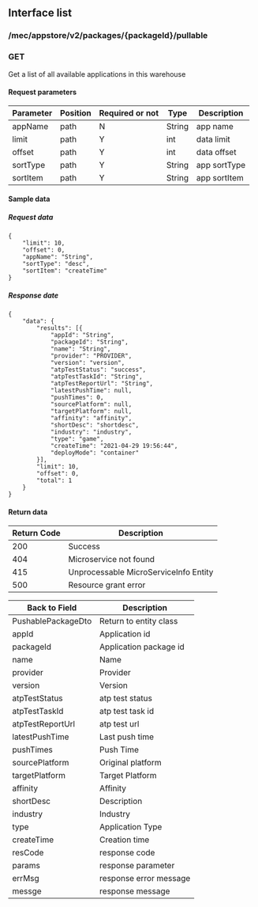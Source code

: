 ## Interface list

### /mec/appstore/v2/packages/{packageId}/pullable
### GET
Get a list of all available applications in this warehouse
#### Request parameters
|Parameter |Position | Required or not | Type |Description|
|-----|-----|----|------|-----|
|appName | path |N| String | app name |
|limit | path |Y| int | data limit |
|offset | path |Y| int | data offset |
|sortType | path |Y| String | app sortType |
|sortItem | path |Y| String | app sortItem|

#### Sample data

##### Request data
    {
    	"limit": 10,
    	"offset": 0,
    	"appName": "String",
    	"sortType": "desc",
    	"sortItem": "createTime"
    }

##### Response date
    {
    	"data": {
    		"results": [{
    			"appId": "String",
    			"packageId": "String",
    			"name": "String",
    			"provider": "PROVIDER",
    			"version": "version",
    			"atpTestStatus": "success",
    			"atpTestTaskId": "String",
    			"atpTestReportUrl": "String",
    			"latestPushTime": null,
    			"pushTimes": 0,
    			"sourcePlatform": null,
    			"targetPlatform": null,
    			"affinity": "affinity",
    			"shortDesc": "shortdesc",
    			"industry": "industry",
    			"type": "game",
    			"createTime": "2021-04-29 19:56:44",
    			"deployMode": "container"
    		}],
    		"limit": 10,
    		"offset": 0,
    		"total": 1
    	}
    }

#### Return data
|Return Code |Description|
|-----|-----|
|200 | Success |
|404 | Microservice not found |
|415 | Unprocessable MicroServiceInfo Entity |
|500 | Resource grant error |

|Back to Field |Description|
|-----|-----|
|PushablePackageDto | Return to entity class |
|appId | Application id |
|packageId | Application package id |
|name | Name |
|provider | Provider |
|version | Version |
|atpTestStatus | atp test status |
|atpTestTaskId | atp test task id |
|atpTestReportUrl | atp test url |
|latestPushTime | Last push time |
|pushTimes | Push Time |
|sourcePlatform | Original platform |
|targetPlatform | Target Platform |
|affinity | Affinity |
|shortDesc | Description |
|industry | Industry |
|type | Application Type |
|createTime | Creation time |
|resCode | response code |
|params | response parameter |
|errMsg | response error message |
|messge | response message |
